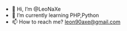 - 👋 Hi, I’m @LeoNaXe
- 🌱 I’m currently learning PHP,Python
- 📫 How to reach me? leon90axe@gmail.com

<!---
LeoNaXe/LeoNaXe is a ✨ special ✨ repository because its `README.md` (this file) appears on your GitHub profile.
You can click the Preview link to take a look at your changes.
--->
